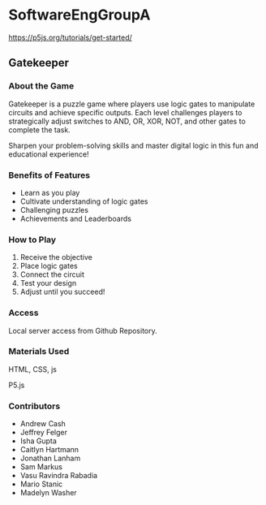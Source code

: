 # SoftwareEngGroupA

https://p5js.org/tutorials/get-started/

## Gatekeeper
### About the Game
Gatekeeper is a puzzle game where players use logic gates to manipulate circuits and achieve specific outputs. Each level challenges players to strategically adjust switches to AND, OR, XOR, NOT, and other gates to complete the task.

Sharpen your problem-solving skills and master digital logic in this fun and educational experience!

### Benefits of Features
* Learn as you play
* Cultivate understanding of logic gates
* Challenging puzzles
* Achievements and Leaderboards

### How to Play
1. Receive the objective
2. Place logic gates
3. Connect the circuit
4. Test your design
5. Adjust until you succeed!


### Access
Local server access from Github Repository.

### Materials Used
HTML, CSS, js

P5.js

### Contributors
* Andrew Cash
* Jeffrey Felger
* Isha Gupta
* Caitlyn Hartmann
* Jonathan Lanham
* Sam Markus
* Vasu Ravindra Rabadia
* Mario Stanic
* Madelyn Washer
